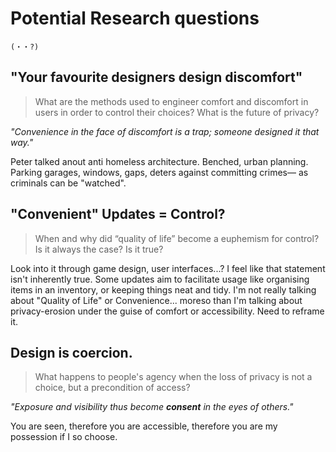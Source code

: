 # Potential Research questions

    (・・?)


## "Your favourite designers design discomfort"

> What are the methods used to engineer comfort and discomfort in users in order to control their choices? What is the future of privacy?

*"Convenience in the face of discomfort is a trap; someone designed it that way."*

Peter talked anout anti homeless architecture. Benched, urban planning. Parking garages, windows, gaps, deters against committing crimes— as criminals can be "watched".

## "Convenient" Updates = Control?
>
> When and why did “quality of life” become a euphemism for control? Is it always the case? Is it true?

Look into it through game design, user interfaces...? I feel like that statement isn't inherently true. Some updates aim to facilitate usage like organising items in an inventory, or keeping things neat and tidy. I'm not really talking about "Quality of Life" or Convenience... moreso than I'm talking about privacy-erosion under the guise of comfort or accessibility. Need to reframe it.

## Design is coercion. 

> What happens to people's agency when the loss of privacy is not a choice, but a precondition of access?

*"Exposure and visibility thus become **consent** in the eyes of others."*

You are seen, therefore you are accessible, therefore you are my possession if I so choose.